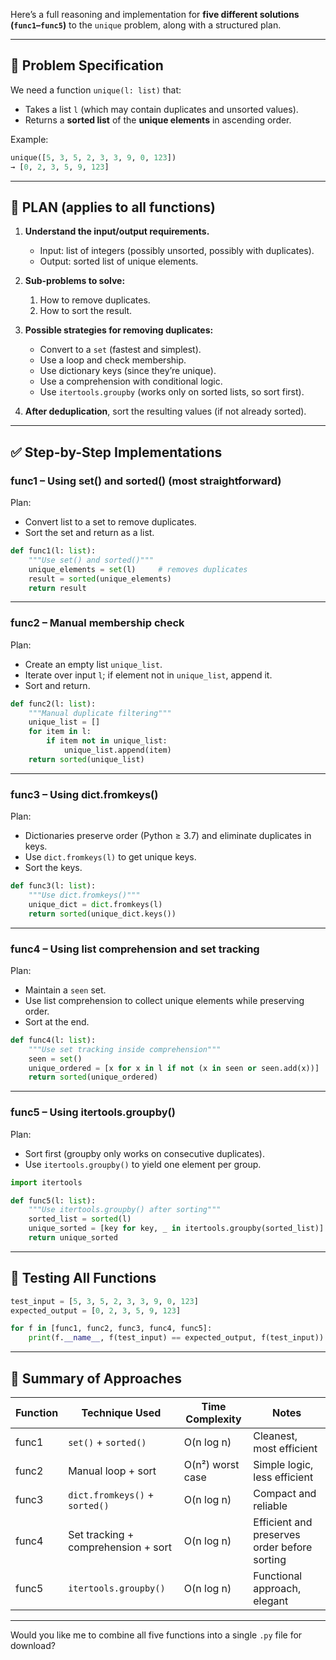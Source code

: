 Here’s a full reasoning and implementation for **five different solutions (`func1`–`func5`)** to the `unique` problem, along with a structured plan.

---

## 🧩 Problem Specification

We need a function `unique(l: list)` that:

* Takes a list `l` (which may contain duplicates and unsorted values).
* Returns a **sorted list** of the **unique elements** in ascending order.

Example:

```python
unique([5, 3, 5, 2, 3, 3, 9, 0, 123])
→ [0, 2, 3, 5, 9, 123]
```

---

## 🧠 PLAN (applies to all functions)

1. **Understand the input/output requirements.**

   * Input: list of integers (possibly unsorted, possibly with duplicates).
   * Output: sorted list of unique elements.

2. **Sub-problems to solve:**

   1. How to remove duplicates.
   2. How to sort the result.

3. **Possible strategies for removing duplicates:**

   * Convert to a `set` (fastest and simplest).
   * Use a loop and check membership.
   * Use dictionary keys (since they’re unique).
   * Use a comprehension with conditional logic.
   * Use `itertools.groupby` (works only on sorted lists, so sort first).

4. **After deduplication**, sort the resulting values (if not already sorted).

---

## ✅ Step-by-Step Implementations

### **func1 – Using set() and sorted() (most straightforward)**

Plan:

* Convert list to a set to remove duplicates.
* Sort the set and return as a list.

```python
def func1(l: list):
    """Use set() and sorted()"""
    unique_elements = set(l)     # removes duplicates
    result = sorted(unique_elements)
    return result
```

---

### **func2 – Manual membership check**

Plan:

* Create an empty list `unique_list`.
* Iterate over input `l`; if element not in `unique_list`, append it.
* Sort and return.

```python
def func2(l: list):
    """Manual duplicate filtering"""
    unique_list = []
    for item in l:
        if item not in unique_list:
            unique_list.append(item)
    return sorted(unique_list)
```

---

### **func3 – Using dict.fromkeys()**

Plan:

* Dictionaries preserve order (Python ≥ 3.7) and eliminate duplicates in keys.
* Use `dict.fromkeys(l)` to get unique keys.
* Sort the keys.

```python
def func3(l: list):
    """Use dict.fromkeys()"""
    unique_dict = dict.fromkeys(l)
    return sorted(unique_dict.keys())
```

---

### **func4 – Using list comprehension and set tracking**

Plan:

* Maintain a `seen` set.
* Use list comprehension to collect unique elements while preserving order.
* Sort at the end.

```python
def func4(l: list):
    """Use set tracking inside comprehension"""
    seen = set()
    unique_ordered = [x for x in l if not (x in seen or seen.add(x))]
    return sorted(unique_ordered)
```

---

### **func5 – Using itertools.groupby()**

Plan:

* Sort first (groupby only works on consecutive duplicates).
* Use `itertools.groupby()` to yield one element per group.

```python
import itertools

def func5(l: list):
    """Use itertools.groupby() after sorting"""
    sorted_list = sorted(l)
    unique_sorted = [key for key, _ in itertools.groupby(sorted_list)]
    return unique_sorted
```

---

## 🧪 Testing All Functions

```python
test_input = [5, 3, 5, 2, 3, 3, 9, 0, 123]
expected_output = [0, 2, 3, 5, 9, 123]

for f in [func1, func2, func3, func4, func5]:
    print(f.__name__, f(test_input) == expected_output, f(test_input))
```

---

## 🩵 Summary of Approaches

| Function | Technique Used                      | Time Complexity  | Notes                                        |
| -------- | ----------------------------------- | ---------------- | -------------------------------------------- |
| func1    | `set()` + `sorted()`                | O(n log n)       | Cleanest, most efficient                     |
| func2    | Manual loop + sort                  | O(n²) worst case | Simple logic, less efficient                 |
| func3    | `dict.fromkeys()` + `sorted()`      | O(n log n)       | Compact and reliable                         |
| func4    | Set tracking + comprehension + sort | O(n log n)       | Efficient and preserves order before sorting |
| func5    | `itertools.groupby()`               | O(n log n)       | Functional approach, elegant                 |

---

Would you like me to combine all five functions into a single `.py` file for download?
